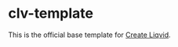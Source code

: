 # clv-template

This is the official base template for [Create Liqvid](https://github.com/liqvidjs/create-liqvid).
